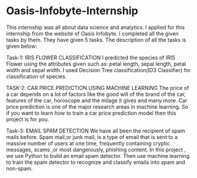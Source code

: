 # Oasis-Infobyte-Internship


This internship was all about data science and analytics. I applied for this internship from the website of Oasis Infobyte. I completed all the given tasks by them. They have given 5 tasks. The description of all the tasks is given below:

Task-1: IRIS FLOWER CLASSIFICATION I predicted the species of IRIS Flower using the attributes given such as: petal length, sepal length, petal width and sepal width. I used Decision Tree classification(ID3 Classifier) for classification of species.

TASK-2: CAR PRICE PREDICTION USING MACHINE LEARNING The price of a car depends on a lot of factors like the good will of the brand of the car, features of the car, horoscope and the milage it gives and many more. Car price prediction is one of the major research areas in machine learning. So if you want to learn how to train a car price prediction model then this project is for you.

Task-3: EMAIL SPAM DETECTION We have all been the recipient of spam mails before. Spam mail,or junk mail, is a type of email that is sent to a massive number of users at one time, frequently containing cryptic messages, scams ,or most dangerously, phishing content. In this project , we use Python to build an email spam detector. Then use machine learning to train the spam detector to recognize and classify emails into spam and non-spam.
